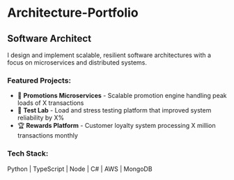 # Architecture-Portfolio
## Software Architect

I design and implement scalable, resilient software architectures with a focus on microservices and distributed systems. 

### Featured Projects:
- 🚀 **Promotions Microservices** - Scalable promotion engine handling peak loads of X transactions
- 🧪 **Test Lab** - Load and stress testing platform that improved system reliability by X%
- 🏆 **Rewards Platform** - Customer loyalty system processing X million transactions monthly

### Tech Stack:
Python | TypeScript | Node | C# | AWS | MongoDB
